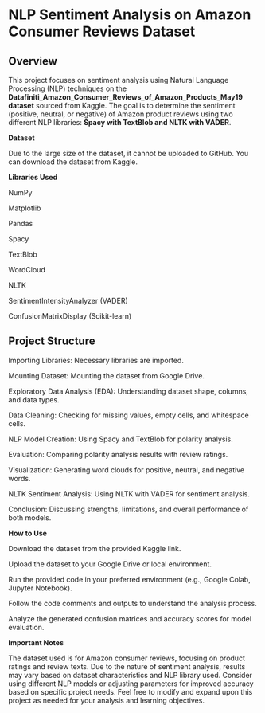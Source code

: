 # NLP Sentiment Analysis on Amazon Consumer Reviews Dataset

## Overview

This project focuses on sentiment analysis using Natural Language Processing (NLP) techniques on the **Datafiniti_Amazon_Consumer_Reviews_of_Amazon_Products_May19 dataset** sourced from Kaggle. The goal is to determine the sentiment (positive, neutral, or negative) of Amazon product reviews using two different NLP libraries: **Spacy with TextBlob and NLTK with VADER**.


**Dataset**

Due to the large size of the dataset, it cannot be uploaded to GitHub. You can download the dataset from Kaggle.

**Libraries Used**

NumPy

Matplotlib

Pandas

Spacy

TextBlob

WordCloud

NLTK

SentimentIntensityAnalyzer (VADER)

ConfusionMatrixDisplay (Scikit-learn)


## Project Structure

Importing Libraries: Necessary libraries are imported.

Mounting Dataset: Mounting the dataset from Google Drive.

Exploratory Data Analysis (EDA): Understanding dataset shape, columns, and data types.

Data Cleaning: Checking for missing values, empty cells, and whitespace cells.

NLP Model Creation: Using Spacy and TextBlob for polarity analysis.

Evaluation: Comparing polarity analysis results with review ratings.

Visualization: Generating word clouds for positive, neutral, and negative words.

NLTK Sentiment Analysis: Using NLTK with VADER for sentiment analysis.

Conclusion: Discussing strengths, limitations, and overall performance of both models.

**How to Use**

Download the dataset from the provided Kaggle link.

Upload the dataset to your Google Drive or local environment.

Run the provided code in your preferred environment (e.g., Google Colab, Jupyter Notebook).

Follow the code comments and outputs to understand the analysis process.

Analyze the generated confusion matrices and accuracy scores for model evaluation.

**Important Notes**

The dataset used is for Amazon consumer reviews, focusing on product ratings and review texts.
Due to the nature of sentiment analysis, results may vary based on dataset characteristics and NLP library used.
Consider using different NLP models or adjusting parameters for improved accuracy based on specific project needs.
Feel free to modify and expand upon this project as needed for your analysis and learning objectives.
